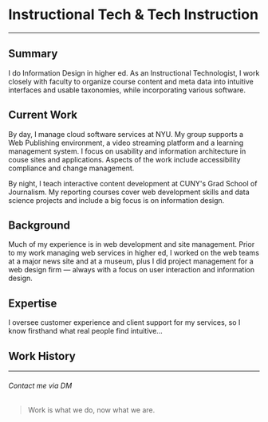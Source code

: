 # Instructional Tech & Tech Instruction

---

## Summary
I do Information Design in higher ed. As an Instructional Technologist, I work closely with faculty to organize course content and meta data into intuitive interfaces and usable taxonomies, while incorporating various software.

## Current Work
By day, I manage cloud software services at NYU. My group supports a Web Publishing environment, a video streaming platform and a learning management system. I focus on usability and information architecture in couse sites and applications. Aspects of the work include accessibility compliance and change management.

By night, I teach interactive content development at CUNY's Grad School of Journalism. My reporting courses cover web development skills and data science projects and include a big focus is on information design.

## Background
Much of my experience is in web development and site management. Prior to my work managing web services in higher ed, I worked on the web teams at a major news site and at a museum, plus I did project management for a web design firm — always with a focus on user interaction and information design.

## Expertise
I oversee customer experience and client support for my services, so I know firsthand what real people find intuitive...

## Work History


---

###### Contact me via DM

>Work is what we do, now what we are.
